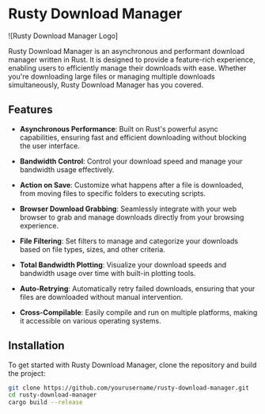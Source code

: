 # Rusty Download Manager

![Rusty Download Manager Logo]

Rusty Download Manager is an asynchronous and performant download manager written in Rust. It is designed to provide a feature-rich experience, enabling users to efficiently manage their downloads with ease. Whether you're downloading large files or managing multiple downloads simultaneously, Rusty Download Manager has you covered.

## Features

- **Asynchronous Performance**: Built on Rust's powerful async capabilities, ensuring fast and efficient downloading without blocking the user interface.
  
- **Bandwidth Control**: Control your download speed and manage your bandwidth usage effectively.

- **Action on Save**: Customize what happens after a file is downloaded, from moving files to specific folders to executing scripts.

- **Browser Download Grabbing**: Seamlessly integrate with your web browser to grab and manage downloads directly from your browsing experience.

- **File Filtering**: Set filters to manage and categorize your downloads based on file types, sizes, and other criteria.

- **Total Bandwidth Plotting**: Visualize your download speeds and bandwidth usage over time with built-in plotting tools.

- **Auto-Retrying**: Automatically retry failed downloads, ensuring that your files are downloaded without manual intervention.

- **Cross-Compilable**: Easily compile and run on multiple platforms, making it accessible on various operating systems.

## Installation

To get started with Rusty Download Manager, clone the repository and build the project:

```bash
git clone https://github.com/yourusername/rusty-download-manager.git
cd rusty-download-manager
cargo build --release
